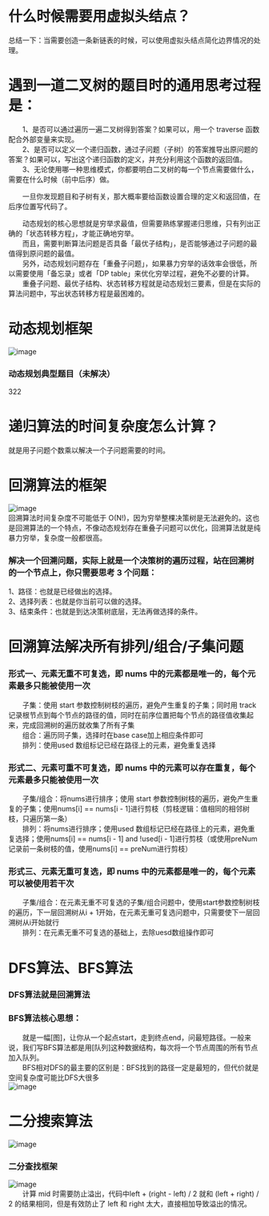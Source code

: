 # 什么时候需要用虚拟头结点？  
总结一下：当需要创造一条新链表的时候，可以使用虚拟头结点简化边界情况的处理。

# 遇到一道二叉树的题目时的通用思考过程是：  
&emsp;&emsp;1、是否可以通过遍历一遍二叉树得到答案？如果可以，用一个 traverse 函数配合外部变量来实现。  
&emsp;&emsp;2、是否可以定义一个递归函数，通过子问题（子树）的答案推导出原问题的答案？如果可以，写出这个递归函数的定义，并充分利用这个函数的返回值。  
&emsp;&emsp;3、无论使用哪一种思维模式，你都要明白二叉树的每一个节点需要做什么，需要在什么时候（前中后序）做。  

&emsp;&emsp;一旦你发现题目和子树有关，那大概率要给函数设置合理的定义和返回值，在后序位置写代码了。

&emsp;&emsp;动态规划的核心思想就是穷举求最值，但需要熟练掌握递归思维，只有列出正确的「状态转移方程」，才能正确地穷举。  
&emsp;&emsp;而且，需要判断算法问题是否具备「最优子结构」，是否能够通过子问题的最值得到原问题的最值。  
&emsp;&emsp;另外，动态规划问题存在「重叠子问题」，如果暴力穷举的话效率会很低，所以需要使用「备忘录」或者「DP table」来优化穷举过程，避免不必要的计算。   
&emsp;&emsp;重叠子问题、最优子结构、状态转移方程就是动态规划三要素，但是在实际的算法问题中，写出状态转移方程是最困难的。

# 动态规划框架
![image](https://user-images.githubusercontent.com/90192841/227175873-c080b027-14b7-41ee-b5de-fe3930518d02.png)
### 动态规划典型题目（未解决）
322
# 递归算法的时间复杂度怎么计算？
就是用子问题个数乘以解决一个子问题需要的时间。

# 回溯算法的框架
![image](https://user-images.githubusercontent.com/90192841/227175598-13a64c58-47a9-40a3-8c92-464fcab145cd.png)  
回溯算法时间复杂度不可能低于 O(N!)，因为穷举整棵决策树是无法避免的。这也是回溯算法的一个特点，不像动态规划存在重叠子问题可以优化，回溯算法就是纯暴力穷举，复杂度一般都很高。
### 解决一个回溯问题，实际上就是一个决策树的遍历过程，站在回溯树的一个节点上，你只需要思考 3 个问题：
1、路径：也就是已经做出的选择。  
2、选择列表：也就是你当前可以做的选择。  
3、结束条件：也就是到达决策树底层，无法再做选择的条件。
# 回溯算法解决所有排列/组合/子集问题
### 形式一、元素无重不可复选，即 nums 中的元素都是唯一的，每个元素最多只能被使用一次  
&emsp;&emsp;子集：使用 start 参数控制树枝的遍历，避免产生重复的子集；同时用 track 记录根节点到每个节点的路径的值，同时在前序位置把每个节点的路径值收集起来，完成回溯树的遍历就收集了所有子集  
&emsp;&emsp;组合：遍历同子集，选择时在base case加上相应条件即可  
&emsp;&emsp;排列：使用used 数组标记已经在路径上的元素，避免重复选择  
### 形式二、元素可重不可复选，即 nums 中的元素可以存在重复，每个元素最多只能被使用一次  
&emsp;&emsp;子集/组合：将nums进行排序；使用 start 参数控制树枝的遍历，避免产生重复的子集；使用nums[i] == nums[i - 1]进行剪枝（剪枝逻辑：值相同的相邻树枝，只遍历第一条）  
&emsp;&emsp;排列：将nums进行排序；使用used 数组标记已经在路径上的元素，避免重复选择；使用nums[i] == nums[i - 1] and !used[i - 1]进行剪枝（或使用preNum记录前一条树枝的值，使用nums[i] == preNum进行剪枝）  
### 形式三、元素无重可复选，即 nums 中的元素都是唯一的，每个元素可以被使用若干次  
&emsp;&emsp;子集/组合：在元素无重不可复选的子集/组合问题中，使用start参数控制树枝的遍历，下一层回溯树从i + 1开始，在元素无重可复选问题中，只需要使下一层回溯树从i开始就行  
&emsp;&emsp;排列：在元素无重不可复选的基础上，去除uesd数组操作即可  
# DFS算法、BFS算法
### DFS算法就是回溯算法  
### BFS算法核心思想：  
&emsp;&emsp;就是一幅[图]，让你从一个起点start，走到终点end，问最短路径。一般来说，我们写BFS算法都是用[队列]这种数据结构，每次将一个节点周围的所有节点加入队列。  
&emsp;&emsp;BFS相对DFS的最主要的区别是：BFS找到的路径一定是最短的，但代价就是空间复杂度可能比DFS大很多  
![image](https://user-images.githubusercontent.com/90192841/227970145-a61a0d99-0b55-4c73-8165-d818010b4bc1.png)  
# 二分搜索算法
![image](https://user-images.githubusercontent.com/90192841/229037250-dd31eb78-0302-430c-8b57-6db1b868c0f1.png)  
### 二分查找框架
![image](https://user-images.githubusercontent.com/90192841/229037637-4fff056f-f743-4d60-9396-2a12fe92bfef.png)  
&emsp;&emsp;计算 mid 时需要防止溢出，代码中left + (right - left) / 2 就和 (left + right) / 2 的结果相同，但是有效防止了 left 和 right 太大，直接相加导致溢出的情况。  

